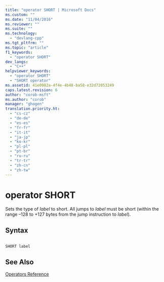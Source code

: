 ```yaml
---
title: "operator SHORT | Microsoft Docs"
ms.custom: ""
ms.date: "11/04/2016"
ms.reviewer: ""
ms.suite: ""
ms.technology: 
  - "devlang-cpp"
ms.tgt_pltfrm: ""
ms.topic: "article"
f1_keywords: 
  - "operator SHORT"
dev_langs: 
  - "C++"
helpviewer_keywords: 
  - "operator SHORT"
  - "SHORT operator"
ms.assetid: 41e0982a-4f4e-4b48-ba58-e32d72053249
caps.latest.revision: 6
author: "corob-msft"
ms.author: "corob"
manager: "ghogen"
translation.priority.ht: 
  - "cs-cz"
  - "de-de"
  - "es-es"
  - "fr-fr"
  - "it-it"
  - "ja-jp"
  - "ko-kr"
  - "pl-pl"
  - "pt-br"
  - "ru-ru"
  - "tr-tr"
  - "zh-cn"
  - "zh-tw"
---
```

# operator SHORT
Sets the type of *label* to short. All jumps to *label* must be short (within the range –128 to +127 bytes from the jump instruction to *label*).  
  
## Syntax  
  
```  
  
SHORT label  
```  
  
## See Also  
 [Operators Reference](../../assembler/masm/operators-reference.md)